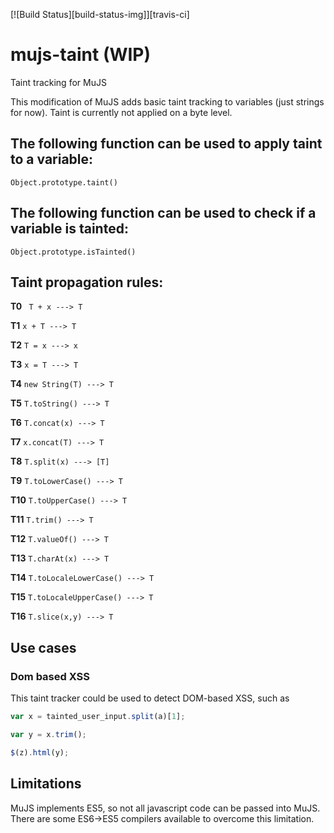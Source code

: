[![Build Status][build-status-img]][travis-ci]

# mujs-taint (WIP)
Taint tracking for MuJS

This modification of MuJS adds basic taint tracking to variables (just strings for now). Taint is currently not applied on a byte level.

## The following function can be used to apply taint to a variable:

``
Object.prototype.taint()
``

## The following function can be used to check if a variable is tainted:

``
Object.prototype.isTainted()
``

## Taint propagation rules:

**T0** `` T + x ---> T``

**T1** `` x + T ---> T ``

**T2** `` T = x ---> x ``

**T3** `` x = T ---> T ``

**T4** `` new String(T) ---> T ``

**T5** `` T.toString() ---> T ``

**T6** `` T.concat(x) ---> T ``

**T7** `` x.concat(T) ---> T ``

**T8** `` T.split(x) ---> [T] ``

**T9** `` T.toLowerCase() ---> T ``

**T10** `` T.toUpperCase() ---> T ``

**T11** `` T.trim() ---> T ``

**T12** `` T.valueOf() ---> T ``

**T13** `` T.charAt(x) ---> T ``

**T14** `` T.toLocaleLowerCase() ---> T ``

**T15** `` T.toLocaleUpperCase() ---> T ``

**T16** `` T.slice(x,y) ---> T ``

## Use cases

### Dom based XSS
This taint tracker could be used to detect DOM-based XSS, such as

```javascript
var x = tainted_user_input.split(a)[1];

var y = x.trim();

$(z).html(y);
```

## Limitations

MuJS implements ES5, so not all javascript code can be passed into MuJS. There are some ES6->ES5 compilers available to overcome this limitation.
